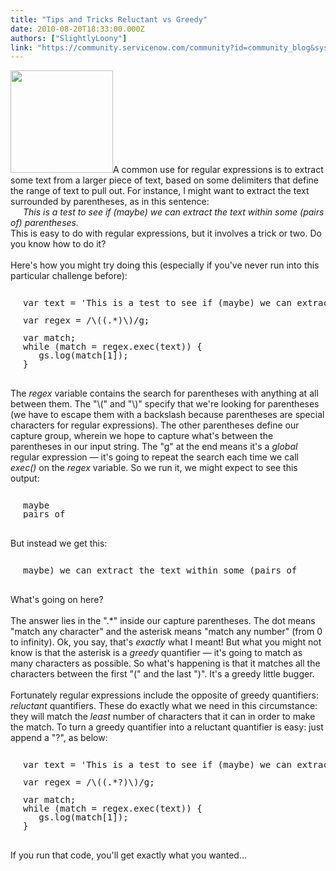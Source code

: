 ```yaml
---
title: "Tips and Tricks Reluctant vs Greedy"
date: 2010-08-20T18:33:00.000Z
authors: ["SlightlyLoony"]
link: "https://community.servicenow.com/community?id=community_blog&sys_id=59dc6665dbd0dbc01dcaf3231f961998"
---
```

<p><img  alt="" class="jive-image" src="8fb0a10edb1c130468c1fb651f961910.iix" style="width: auto; height: 164px;" />A common use for regular expressions is to extract some text from a larger piece of text, based on some delimiters that define the range of text to pull out. For instance, I might want to extract the text surrounded by parentheses, as in this sentence:<br /><span style="padding-top:20px;padding-bottom:20px;padding-left:20px;"><i>This is a test to see if (maybe) we can extract the text within some (pairs of) parentheses.</i></span><br />This is easy to do with regular expressions, but it involves a trick or two. Do you know how to do it?<br /><!--break--><br />Here's how you might try doing this (especially if you've never run into this particular challenge before):<br /><pre style="clear:both;margin-left:20px;line-height:1;"><br />var text = 'This is a test to see if (maybe) we can extract the text within some (pairs of) parentheses.';<br /><br />var regex = /\((.*)\)/g;<br /><br />var match;<br />while (match = regex.exec(text)) {<br />   gs.log(match[1]);<br />}</pre><br />The <i>regex</i> variable contains the search for parentheses with anything at all between them. The "\(" and "\)" specify that we're looking for parentheses (we have to escape them with a backslash because parentheses are special characters for regular expressions). The other parentheses define our capture group, wherein we hope to capture what's between the parentheses in our input string. The "g" at the end means it's a <i>global</i> regular expression — it's going to repeat the search each time we call <i>exec()</i> on the <i>regex</i> variable. So we run it, we might expect to see this output:<br /><pre style="margin-left:20px;line-height:1;"><br />maybe<br />pairs of<br /></pre><br />But instead we get this:<br /><pre style="margin-left:20px;line-height:1;"><br />maybe) we can extract the text within some (pairs of<br /></pre><br />What's going on here?<br /><br />The answer lies in the ".*" inside our capture parentheses. The dot means "match any character" and the asterisk means "match any number" (from 0 to infinity). Ok, you say, that's <i>exactly</i> what I meant! But what you might not know is that the asterisk is a <i>greedy</i> quantifier — it's going to match as many characters as possible. So what's happening is that it matches all the characters between the first "(" and the last ")". It's a greedy little bugger.<br /><br />Fortunately regular expressions include the opposite of greedy quantifiers: <i>reluctant</i> quantifiers. These do exactly what we need in this circumstance: they will match the <i>least</i> number of characters that it can in order to make the match. To turn a greedy quantifier into a reluctant quantifier is easy: just append a "?", as below:<br /><pre style="clear:both;margin-left:20px;line-height:1;"><br />var text = 'This is a test to see if (maybe) we can extract the text within some (pairs of) parentheses.';<br /><br />var regex = /\((.*?)\)/g;<br /><br />var match;<br />while (match = regex.exec(text)) {<br />   gs.log(match[1]);<br />}</pre><br />If you run that code, you'll get exactly what you wanted...</p>